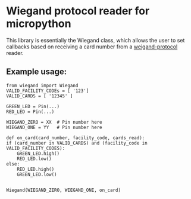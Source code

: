 

# Wiegand protocol reader for micropython

This library is essentially the Wiegand class, which allows the user to set
callbacks based on receiving a card number from a 
[weigand-protocol](https://en.wikipedia.org/wiki/Wiegand_interface) reader.

## Example usage:

    from wiegand import Wiegand
    VALID_FACILITY_CODEs = [ '123']
    VALID_CARDS = [ '12345' ]

    GREEN_LED = Pin(...)
    RED_LED = Pin(...)

    WIEGAND_ZERO = XX  # Pin number here
    WIEGAND_ONE = YY   # Pin number here

    def on_card(card_number, facility_code, cards_read):
	if (card_number in VALID_CARDS) and (facility_code in VALID_FACILITY_CODES):
	    GREEN_LED.high()
	    RED_LED.low()
	else:
	    RED_LED.high()
	    GREEN_LED.low()
    
    
    Wiegand(WIEGAND_ZERO, WIEGAND_ONE, on_card)


